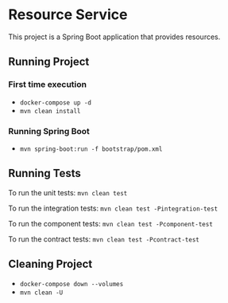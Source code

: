 # Resource Service

This project is a Spring Boot application that provides resources.

## Running Project
### First time execution
- `docker-compose up -d`
- `mvn clean install`
### Running Spring Boot
- `mvn spring-boot:run -f bootstrap/pom.xml`

## Running Tests

To run the unit tests:
`mvn clean test`

To run the integration tests:
`mvn clean test -Pintegration-test`

To run the component tests:
`mvn clean test -Pcomponent-test`

To run the contract tests:
`mvn clean test -Pcontract-test`

## Cleaning Project
- `docker-compose down --volumes`
- `mvn clean -U`
